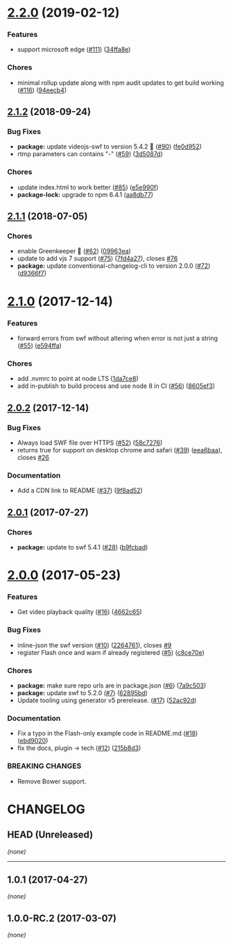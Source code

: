 <a name="2.2.0"></a>
# [2.2.0](https://github.com/videojs/videojs-flash/compare/v2.1.2...v2.2.0) (2019-02-12)

### Features

* support microsoft edge ([#111](https://github.com/videojs/videojs-flash/issues/111)) ([34ffa8e](https://github.com/videojs/videojs-flash/commit/34ffa8e))

### Chores

* minimal rollup update along with npm audit updates to get build working ([#116](https://github.com/videojs/videojs-flash/issues/116)) ([94eecb4](https://github.com/videojs/videojs-flash/commit/94eecb4))

<a name="2.1.2"></a>
## [2.1.2](https://github.com/videojs/videojs-flash/compare/v2.1.1...v2.1.2) (2018-09-24)

### Bug Fixes

* **package:** update videojs-swf to version 5.4.2 🚀 ([#90](https://github.com/videojs/videojs-flash/issues/90)) ([fe0d952](https://github.com/videojs/videojs-flash/commit/fe0d952))
* rtmp parameters can contains "-" ([#59](https://github.com/videojs/videojs-flash/issues/59)) ([3d5087d](https://github.com/videojs/videojs-flash/commit/3d5087d))

### Chores

* update index.html to work better ([#85](https://github.com/videojs/videojs-flash/issues/85)) ([e5e990f](https://github.com/videojs/videojs-flash/commit/e5e990f))
* **package-lock:** upgrade to npm 6.4.1 ([aa8db77](https://github.com/videojs/videojs-flash/commit/aa8db77))

<a name="2.1.1"></a>
## [2.1.1](https://github.com/videojs/videojs-flash/compare/v2.1.0...v2.1.1) (2018-07-05)

### Chores

* enable Greenkeeper 🌴 ([#62](https://github.com/videojs/videojs-flash/issues/62)) ([09963ea](https://github.com/videojs/videojs-flash/commit/09963ea))
* update to add vjs 7 support ([#75](https://github.com/videojs/videojs-flash/issues/75)) ([7fd4a27](https://github.com/videojs/videojs-flash/commit/7fd4a27)), closes [#76](https://github.com/videojs/videojs-flash/issues/76)
* **package:** update conventional-changelog-cli to version 2.0.0 ([#72](https://github.com/videojs/videojs-flash/issues/72)) ([d9366f7](https://github.com/videojs/videojs-flash/commit/d9366f7))

<a name="2.1.0"></a>
# [2.1.0](https://github.com/videojs/videojs-flash/compare/v2.0.2...v2.1.0) (2017-12-14)

### Features

* forward errors from swf without altering when error is not just a string ([#55](https://github.com/videojs/videojs-flash/issues/55)) ([e594ffa](https://github.com/videojs/videojs-flash/commit/e594ffa))

### Chores

* add .nvmrc to point at node LTS ([1da7ce8](https://github.com/videojs/videojs-flash/commit/1da7ce8))
* add in-publish to build process and use node 8 in CI ([#56](https://github.com/videojs/videojs-flash/issues/56)) ([8605ef3](https://github.com/videojs/videojs-flash/commit/8605ef3))

<a name="2.0.2"></a>
## [2.0.2](https://github.com/videojs/videojs-flash/compare/v2.0.1...v2.0.2) (2017-12-14)

### Bug Fixes

* Always load SWF file over HTTPS ([#52](https://github.com/videojs/videojs-flash/issues/52)) ([58c7276](https://github.com/videojs/videojs-flash/commit/58c7276))
* returns true for support on desktop chrome and safari ([#39](https://github.com/videojs/videojs-flash/issues/39)) ([eea6baa](https://github.com/videojs/videojs-flash/commit/eea6baa)), closes [#26](https://github.com/videojs/videojs-flash/issues/26)

### Documentation

* Add a CDN link to README ([#37](https://github.com/videojs/videojs-flash/issues/37)) ([9f8ad52](https://github.com/videojs/videojs-flash/commit/9f8ad52))

<a name="2.0.1"></a>
## [2.0.1](https://github.com/videojs/videojs-flash/compare/v2.0.0...v2.0.1) (2017-07-27)

### Chores

* **package:** update to swf 5.4.1 ([#28](https://github.com/videojs/videojs-flash/issues/28)) ([b9fcbad](https://github.com/videojs/videojs-flash/commit/b9fcbad))

<a name="2.0.0"></a>
# [2.0.0](https://github.com/videojs/videojs-flash/compare/v1.0.0-RC.0...v2.0.0) (2017-05-23)

### Features

* Get video playback quality ([#16](https://github.com/videojs/videojs-flash/issues/16)) ([4662c65](https://github.com/videojs/videojs-flash/commit/4662c65))

### Bug Fixes

* inline-json the swf version ([#10](https://github.com/videojs/videojs-flash/issues/10)) ([2264761](https://github.com/videojs/videojs-flash/commit/2264761)), closes [#9](https://github.com/videojs/videojs-flash/issues/9)
* register Flash once and warn if already registered ([#5](https://github.com/videojs/videojs-flash/issues/5)) ([c8ce70e](https://github.com/videojs/videojs-flash/commit/c8ce70e))

### Chores

* **package:** make sure repo urls are in package.json ([#6](https://github.com/videojs/videojs-flash/issues/6)) ([7a9c503](https://github.com/videojs/videojs-flash/commit/7a9c503))
* **package:** update swf to 5.2.0 ([#7](https://github.com/videojs/videojs-flash/issues/7)) ([62895bd](https://github.com/videojs/videojs-flash/commit/62895bd))
* Update tooling using generator v5 prerelease. ([#17](https://github.com/videojs/videojs-flash/issues/17)) ([52ac92d](https://github.com/videojs/videojs-flash/commit/52ac92d))

### Documentation

* Fix a typo in the Flash-only example code in README.md ([#18](https://github.com/videojs/videojs-flash/issues/18)) ([ebd9020](https://github.com/videojs/videojs-flash/commit/ebd9020))
* fix the docs, plugin -> tech ([#12](https://github.com/videojs/videojs-flash/issues/12)) ([215b8d3](https://github.com/videojs/videojs-flash/commit/215b8d3))


### BREAKING CHANGES

* Remove Bower support.

CHANGELOG
=========

## HEAD (Unreleased)
_(none)_

--------------------

## 1.0.1 (2017-04-27)
_(none)_

## 1.0.0-RC.2 (2017-03-07)
_(none)_

